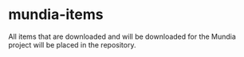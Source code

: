 mundia-items
=============

All items that are downloaded and will be downloaded for the Mundia project will be placed in the repository.
